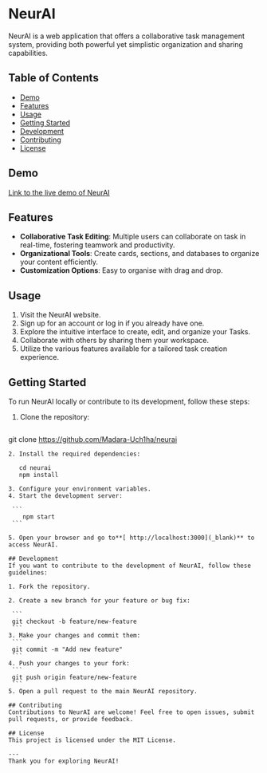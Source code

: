 # NeurAI

NeurAI is a web application that offers a collaborative task management system, providing both powerful yet simplistic organization and sharing capabilities.

## Table of Contents

- [Demo](#demo)
- [Features](#features)
- [Usage](#usage)
- [Getting Started](#getting-started)
- [Development](#development)
- [Contributing](#contributing)
- [License](#license)

## Demo

[Link to the live demo of NeurAI](https://neurai.vercel.app/)

## Features

- **Collaborative Task Editing**: Multiple users can collaborate on task in real-time, fostering teamwork and productivity.
- **Organizational Tools**: Create cards, sections, and databases to organize your content efficiently.
- **Customization Options**: Easy to organise with drag and drop.

## Usage

1. Visit the NeurAI website.
2. Sign up for an account or log in if you already have one.
3. Explore the intuitive interface to create, edit, and organize your Tasks.
4. Collaborate with others by sharing them your workspace.
5. Utilize the various features available for a tailored task creation experience.

## Getting Started

To run NeurAI locally or contribute to its development, follow these steps:

1. Clone the repository:
   ```
  git clone https://github.com/Madara-Uch1ha/neurai
   ```
2. Install the required dependencies:

   ```
       cd neurai
       npm install
   ```
3. Configure your environment variables.
4. Start the development server:

    ```
       npm start
    ```
   
5. Open your browser and go to**[ http://localhost:3000](_blank)** to access NeurAI.

## Development
If you want to contribute to the development of NeurAI, follow these guidelines:

1. Fork the repository.

2. Create a new branch for your feature or bug fix:

    ```
    git checkout -b feature/new-feature
    ```
3. Make your changes and commit them:
    ```
    git commit -m "Add new feature"
    ```
4. Push your changes to your fork:
    ```
    git push origin feature/new-feature
    ```
5. Open a pull request to the main NeurAI repository.

## Contributing
Contributions to NeurAI are welcome! Feel free to open issues, submit pull requests, or provide feedback.

## License
This project is licensed under the MIT License.

---
Thank you for exploring NeurAI! 
